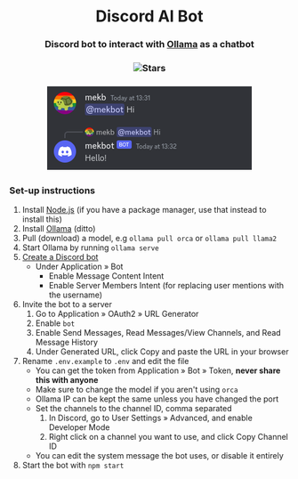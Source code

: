 <div align="center">
    <h1>Discord AI Bot</h1>
    <h3 align="center">Discord bot to interact with <a href="https://github.com/jmorganca/ollama">Ollama</a> as a chatbot</h3>
    <h3><img alt="Stars" src="https://img.shields.io/github/stars/mekb-turtle/discord-ai-bot?display_name=tag&style=for-the-badge" /></h3>
    <h3><img alt="Discord chat with the bot" src="assets/screenshot.png" /></h3>
</div>

### Set-up instructions
1. Install [Node.js](https://nodejs.org) (if you have a package manager, use that instead to install this)
2. Install [Ollama](https://github.com/jmorganca/ollama) (ditto)
3. Pull (download) a model, e.g `ollama pull orca` or `ollama pull llama2`
4. Start Ollama by running `ollama serve`
5. [Create a Discord bot](https://discord.com/developers/applications)
    - Under Application » Bot
        - Enable Message Content Intent
        - Enable Server Members Intent (for replacing user mentions with the username)
6. Invite the bot to a server
    1. Go to Application » OAuth2 » URL Generator
    2. Enable `bot`
    3. Enable Send Messages, Read Messages/View Channels, and Read Message History
    4. Under Generated URL, click Copy and paste the URL in your browser
7. Rename `.env.example` to `.env` and edit the file
    - You can get the token from Application » Bot » Token, **never share this with anyone**
    - Make sure to change the model if you aren't using `orca`
    - Ollama IP can be kept the same unless you have changed the port
    - Set the channels to the channel ID, comma separated
        1. In Discord, go to User Settings » Advanced, and enable Developer Mode
        2. Right click on a channel you want to use, and click Copy Channel ID
    - You can edit the system message the bot uses, or disable it entirely
8. Start the bot with `npm start`
